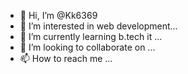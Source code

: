 - 👋 Hi, I’m @Kk6369
- 👀 I’m interested in web development...
- 🌱 I’m currently learning b.tech it ...
- 💞️ I’m looking to collaborate on ...
- 📫 How to reach me ...

<!---
Kk6369/Kk6369 is a ✨ special ✨ repository because its `README.md` (this file) appears on your GitHub profile.
You can click the Preview link to take a look at your changes.
--->

